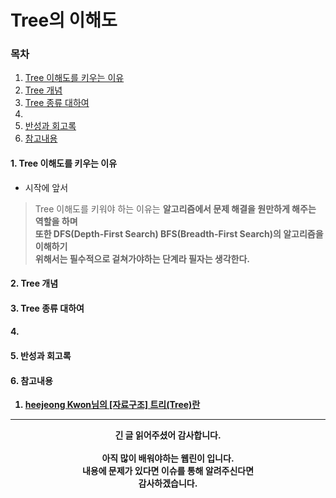 # Tree의 이해도
### 목차
 1. [Tree 이해도를 키우는 이유]()
 2. [Tree 개념]()
 3. [Tree 종류 대하여]()
 4.
 5. [반성과 회고록]()
 6. [참고내용]()

#### 1. Tree 이해도를 키우는 이유

 - 시작에 앞서
 > Tree 이해도를 키워야 하는 이유는 <b>알고리즘에서 문제 해결을 원만하게 해주는 역할을 하며<br/>
 > 또한 DFS(Depth-First Search) BFS(Breadth-First Search)의 알고리즘을 이해하기<br/>
 > 위해서는 필수적으로 겉쳐가야하는 단계라 필자는 생각한다.

#### 2. Tree 개념


#### 3. Tree 종류 대하여


#### 4. 



#### 5. 반성과 회고록


#### 6. 참고내용
 1. [heejeong Kwon님의 [자료구조] 트리(Tree)란](https://gmlwjd9405.github.io/2018/08/12/data-structure-tree.html)
 
 
---
<div align="center">
  <b>긴 글 읽어주셨어 감사합니다.</b><br/><br/>
  아직 많이 배워야하는 웹린이 입니다.<br/>
  내용에 문제가 있다면 이슈를 통해 알려주신다면 <br>
  감사하겠습니다.
</div>
